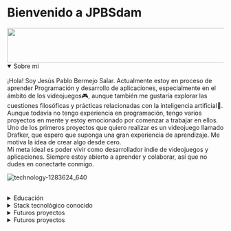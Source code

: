 # Bienvenido a JPBSdam
<img src="https://i.giphy.com/media/v1.Y2lkPTc5MGI3NjExNGg5dGNzejM5aDVoZGU3dXJxajIxZXJuZzI1YmNhbzZheHkybHFtcCZlcD12MV9pbnRlcm5hbF9naWZfYnlfaWQmY3Q9Zw/Hh9sPYeSWhAUx6NDBM/giphy.gif" width="1500" height="80" />

<details open>
    <br>
    <summary>Sobre mi</summary>
    ¡Hola! Soy Jesús Pablo Bermejo Salar. Actualmente estoy en proceso de aprender Programación y desarrollo de aplicaciones, especialmente en el ámbito de los videojuegos🎮, aunque también me gustaría explorar las cuestiones filosóficas y prácticas relacionadas con la inteligencia artificial🤖. Aunque todavía no tengo experiencia en programación, tengo varios proyectos en mente y estoy emocionado por comenzar a trabajar en ellos.<br>
    Uno de los primeros proyectos que quiero realizar es un videojuego llamado Drafker, que espero que suponga una gran experiencia de aprendizaje. Me motiva la idea de crear algo desde cero.<br>
    Mi meta ideal es poder vivir como desarrollador indie de videojuegos y aplicaciones. Siempre estoy abierto a aprender y colaborar, así que no dudes en conectarte conmigo.

![technology-1283624_640](https://github.com/user-attachments/assets/6d10f2bb-8eb2-4da0-9019-c281b81a9756)

<br>
</details>

<details>
    <br>
    <summary>Educación</summary>

- Licenciado en Filosofia, [Universidad de Murcia](https://www.um.es/).
- Master de educación, [Universidad de Murcia](https://www.um.es/).
- [Ciclo formativo de grado superior desarrollo de aplicaciones multiplataforma](https://www.boe.es/diario_boe/txt.php?id=BOE-A-2023-13221) (en curso), [CIFPD La Conservera](https://sites.google.com/view/fplaconservera).<br>
    - Sistemas informáticos. 0483.
    - Bases de datos. 0484.
    - Programación. 0485.
    - Lenguajes de marcas y sistemas de gestión de información. 0373.
    - Entornos de desarrollo. 0487.<br> [Asignaturas transversales.](https://www.boe.es/buscar/doc.php?id=BOE-A-2023-16889)
    - Digitalización aplicada al sistema productivo. 1665.
    - Itinerario personal para la empleabilidad I. 1709.
    - Inglés Profesional. 0179.
   
<br>
</details>

<details>
<br>
    <summary>Stack tecnológico conocido</summary>
        descripción

<br>
</details>

<details>
<br>
    <summary>Futuros proyectos</summary>
        descripción

<br>
</details>

<details>
<br>
    <summary>Futuros proyectos</summary>
        descripción

<br>
</details>
